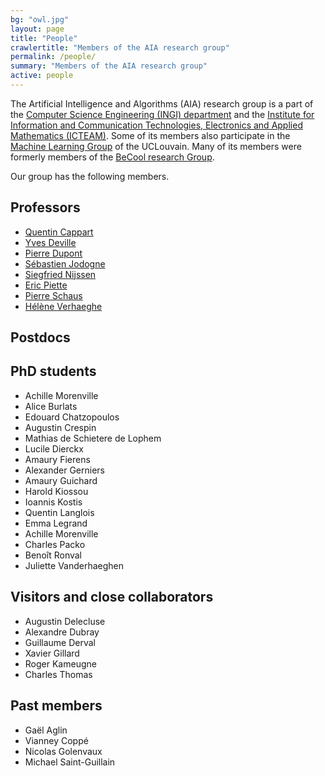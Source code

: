 ```yaml
---
bg: "owl.jpg"
layout: page
title: "People"
crawlertitle: "Members of the AIA research group"
permalink: /people/
summary: "Members of the AIA research group"
active: people
---
```



The Artificial Intelligence and Algorithms (AIA) research group is a part of the [Computer Science Engineering (INGI) department](https://uclouvain.be/fr/instituts-recherche/icteam/ingi) and the [Institute for Information and Communication Technologies, Electronics and Applied Mathematics (ICTEAM)](https://uclouvain.be/fr/node/1991). 
Some of its members also participate in the [Machine Learning Group](https://mlg.info.ucl.ac.be) of the UCLouvain. Many of its members were formerly members of the [BeCool research Group](http://becool.info.ucl.ac.be). 


Our group has the following members.

Professors
----------

* [Quentin Cappart](https://qcappart.github.io/)
* [Yves Deville](https://www.info.ucl.ac.be/~yde/)
* [Pierre Dupont](https://www.info.ucl.ac.be/~pdupont/)
* [Sébastien Jodogne](https://www.info.ucl.ac.be/~sjodogne/)
* [Siegfried Nijssen](https://www.info.ucl.ac.be/~snijssen/)
* [Eric Piette](http://piette.info/eric/)
* [Pierre Schaus](https://www.info.ucl.ac.be/~pschaus/)
* [Hélène Verhaeghe](https://hverhaeghe.bitbucket.io/)

Postdocs
--------

PhD students
------------

* Achille Morenville
* Alice Burlats
* Edouard Chatzopoulos
* Augustin Crespin
* Mathias de Schietere de Lophem
* Lucile Dierckx
* Amaury Fierens
* Alexander Gerniers
* Amaury Guichard
* Harold Kiossou
* Ioannis Kostis
* Quentin Langlois
* Emma Legrand
* Achille Morenville
* Charles Packo
* Benoît Ronval
* Juliette Vanderhaeghen

Visitors and close collaborators
--------------------------------

* Augustin Delecluse
* Alexandre Dubray
* Guillaume Derval
* Xavier Gillard
* Roger Kameugne
* Charles Thomas 

Past members
------------

* Gaël Aglin
* Vianney Coppé
* Nicolas Golenvaux
* Michael Saint-Guillain
